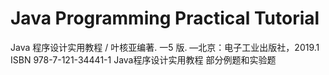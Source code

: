 # Java Programming Practical Tutorial

Java 程序设计实用教程 / 叶核亚编著. 一5 版. —北京：电子工业出版社，2019.1
ISBN 978-7-121-34441-1
 Java程序设计实用教程 部分例题和实验题
 
